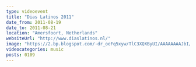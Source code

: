 ```yaml
---
type: videoevent
title: "Dias Latinos 2011"
date_from: 2011-08-19
date_to: 2011-08-21
location: "Amersfoort, Netherlands"
websiteUrl: "http://www.diaslatinos.nl/"
image: "https://2.bp.blogspot.com/-dr_oeFq5xyw/TlC3XQXByUI/AAAAAAAAJbI/SPnRsxZX7Uc/s1600/dsc06197.picasaweb.jpg"
videocategories: music
posts: 0109
---
```

